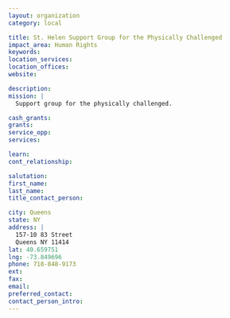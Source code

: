 ```yaml
---
layout: organization
category: local

title: St. Helen Support Group for the Physically Challenged
impact_area: Human Rights
keywords: 
location_services: 
location_offices: 
website: 

description: 
mission: |
  Support group for the physically challenged.

cash_grants: 
grants: 
service_opp: 
services: 

learn: 
cont_relationship: 

salutation: 
first_name: 
last_name: 
title_contact_person: 

city: Queens
state: NY
address: |
  157-10 83 Street  
  Queens NY 11414
lat: 40.659751
lng: -73.849696
phone: 718-848-9173
ext: 
fax: 
email: 
preferred_contact: 
contact_person_intro: 
---
```

